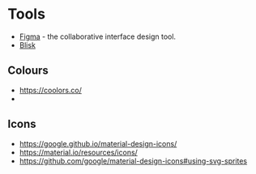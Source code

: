 # Tools

* [Figma](https://www.figma.com/) - the collaborative interface design tool.
* [Blisk](https://blisk.io/)


## Colours
* https://coolors.co/
* 


## Icons
* https://google.github.io/material-design-icons/
* https://material.io/resources/icons/
* https://github.com/google/material-design-icons#using-svg-sprites
